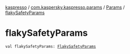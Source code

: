[kaspresso](../../index.md) / [com.kaspersky.kaspresso.params](../index.md) / [Params](index.md) / [flakySafetyParams](./flaky-safety-params.md)

# flakySafetyParams

`val flakySafetyParams: `[`FlakySafetyParams`](../-flaky-safety-params/index.md)